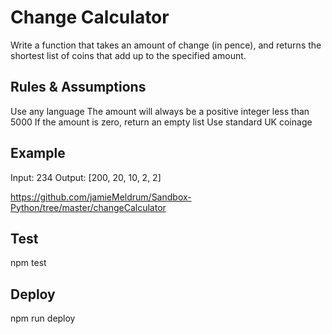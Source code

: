 # Change Calculator
Write a function that takes an amount of change (in pence), and returns the shortest list of coins that add up to the specified amount.

## Rules & Assumptions
Use any language
The amount will always be a positive integer less than 5000
If the amount is zero, return an empty list
Use standard UK coinage

## Example
Input: 234
Output: [200, 20, 10, 2, 2]

https://github.com/jamieMeldrum/Sandbox-Python/tree/master/changeCalculator

## Test
npm test

## Deploy
npm run deploy